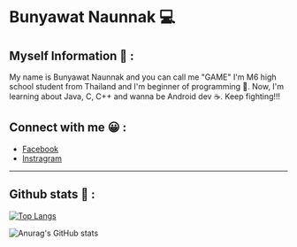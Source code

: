 # Bunyawat Naunnak :computer:

## Myself Information :hamster: :
My name is Bunyawat Naunnak and you can call me "GAME" I'm M6 high school student from Thailand and I'm beginner of programming :hatching_chick:. Now, I'm learning about Java, C, C++ and wanna be Android dev :coffee:. Keep fighting!!! 

## Connect with me :grinning: :

- [Facebook](https://www.facebook.com/bunyawat4263/)
- [Instragram](https://www.instagram.com/plzcallmegame/)

---
## Github stats :briefcase: :

[![Top Langs](https://github-readme-stats.vercel.app/api/top-langs/?username=bunnybunbun37204&hide=Jupyter%20Notebook,CSS,Objective-C,HTML,ShaderLab,Shell,HLSL&langs_count=10&theme=tokyonight&layout=compact)](https://github.com/anuraghazra/github-readme-stats) 

![Anurag's GitHub stats](https://github-readme-stats.vercel.app/api?username=bunnybunbun37204&show_icons=true&theme=tokyonight)
 


